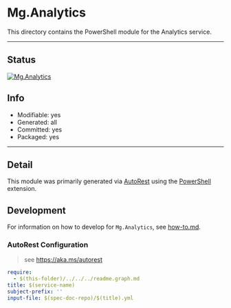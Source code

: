 <!-- region Generated -->
# Mg.Analytics
This directory contains the PowerShell module for the Analytics service.

---
## Status
[![Mg.Analytics](https://img.shields.io/powershellgallery/v/Mg.Analytics.svg?style=flat-square&label=Mg.Analytics "Mg.Analytics")](https://www.powershellgallery.com/packages/Mg.Analytics/)

## Info
- Modifiable: yes
- Generated: all
- Committed: yes
- Packaged: yes

---
## Detail
This module was primarily generated via [AutoRest](https://github.com/Azure/autorest) using the [PowerShell](https://github.com/Azure/autorest.powershell) extension.

## Development
For information on how to develop for `Mg.Analytics`, see [how-to.md](how-to.md).
<!-- endregion -->

### AutoRest Configuration

> see https://aka.ms/autorest

``` yaml
require:
  - $(this-folder)/../../../readme.graph.md
title: $(service-name)
subject-prefix: ''
input-file: $(spec-doc-repo)/$(title).yml
```
